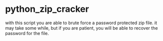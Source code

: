 python_zip_cracker
==================

with this script you are able to brute force a password protected
zip file. it may take some while, but if you are patient, you will be able to recover
the password for the file.
